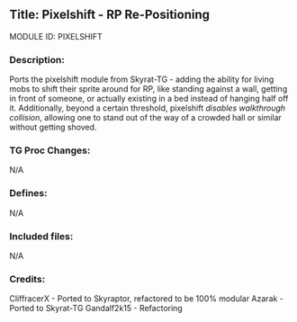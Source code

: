 ## Title: Pixelshift - RP Re-Positioning

MODULE ID: PIXELSHIFT

### Description:

Ports the pixelshift module from Skyrat-TG - adding the ability for living mobs to shift their sprite around for RP, like standing against a wall, getting in front of someone, or actually existing in a bed instead of hanging half off it.  Additionally, beyond a certain threshold, pixelshift *disables walkthrough collision*, allowing one to stand out of the way of a crowded hall or similar without getting shoved.

### TG Proc Changes:

N/A

### Defines:

N/A

### Included files:

N/A

### Credits:

CliffracerX - Ported to Skyraptor, refactored to be 100% modular
Azarak - Ported to Skyrat-TG
Gandalf2k15 - Refactoring
